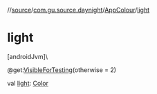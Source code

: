 //[source](../../../index.md)/[com.gu.source.daynight](../index.md)/[AppColour](index.md)/[light](light.md)

# light

[androidJvm]\

@get:[VisibleForTesting](https://developer.android.com/reference/kotlin/androidx/annotation/VisibleForTesting.html)(otherwise = 2)

val [light](light.md): [Color](https://developer.android.com/reference/kotlin/androidx/compose/ui/graphics/Color.html)
